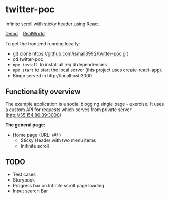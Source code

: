 # twitter-poc
Infinite scroll with sticky header using React

[Demo](http://52.74.255.85:8000/)&nbsp;&nbsp;&nbsp;&nbsp;[RealWorld](https://github.com/ismail3992/twitter-poc)

To get the frontend running locally:

- git clone https://github.com/ismail3992/twitter-poc.git
- cd twitter-poc
- `npm install` to install all req'd dependencies
- `npm start` to start the local server (this project uses create-react-app).
-  Bingo served in http://localhost:3000


## Functionality overview
The example application is a social blogging single page - exercise. It uses a custom API for requests which serves from private server 
(http://35.154.80.39:3000) 


**The general page:**
- Home page (URL: /#/ )
    - Sticky Header with two menu items
    - Inifinite scroll 


## TODO 
   - Test cases 
   - Storybook 
   - Progress bar on Infinite scroll page loading 
   - Input search Bar



